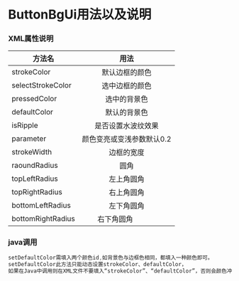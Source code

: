 # ButtonBgUi用法以及说明

### XML属性说明

|方法名             |用法|
|-------------     |:-------------:|
| strokeColor      | 默认边框的颜色          |
| selectStrokeColor| 选中边框的颜色          |
| pressedColor     | 选中的背景色            |
| defaultColor     | 默认的背景色            |
| isRipple         | 是否设置水波纹效果       |
| parameter        | 颜色变亮或变浅参数默认0.2|
| strokeWidth      | 边框的宽度             |
| raoundRadius     | 圆角                   |
| topLeftRadius    | 左上角圆角             |
| topRightRadius   | 右上角圆角             |
| bottomLeftRadius | 左下角圆角             |
| bottomRightRadius| 右下角圆角             |
### java调用
```java
setDefaultColor需填入两个颜色id,如背景色与边框色相同，都填入一种颜色即可。
setDefaultColor此方法只能动态设置strokeColor、defaultColor，
如果在Java中调用则在XML文件不要填入“strokeColor”、“defaultColor”，否则会颜色冲突。
